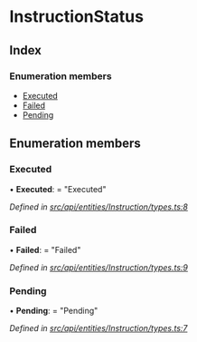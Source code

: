 # InstructionStatus

## Index

### Enumeration members

* [Executed](instructionstatus.md#executed)
* [Failed](instructionstatus.md#failed)
* [Pending](instructionstatus.md#pending)

## Enumeration members

### Executed

• **Executed**: = "Executed"

_Defined in_ [_src/api/entities/Instruction/types.ts:8_](https://github.com/PolymathNetwork/polymesh-sdk/blob/959efb76/src/api/entities/Instruction/types.ts#L8)

### Failed

• **Failed**: = "Failed"

_Defined in_ [_src/api/entities/Instruction/types.ts:9_](https://github.com/PolymathNetwork/polymesh-sdk/blob/959efb76/src/api/entities/Instruction/types.ts#L9)

### Pending

• **Pending**: = "Pending"

_Defined in_ [_src/api/entities/Instruction/types.ts:7_](https://github.com/PolymathNetwork/polymesh-sdk/blob/959efb76/src/api/entities/Instruction/types.ts#L7)

